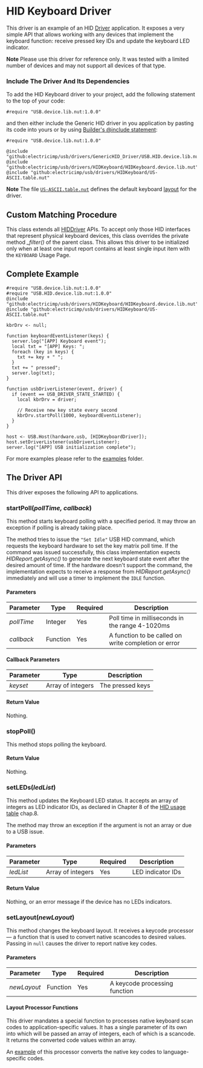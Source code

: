 # HID Keyboard Driver #

This driver is an example of an HID [Driver](./../drivers/GenericHID_Driver.md) application. It exposes a very simple API that allows working with any devices that implement the keyboard function: receive pressed key IDs and update the keyboard LED indicator.

**Note** Please use this driver for reference only. It was tested with a limited number of devices and may not support all devices of that type.

### Include The Driver And Its Dependencies ###

To add the HID Keyboard driver to your project, add the following statement to the top of your code:

```squirrel
#require "USB.device.lib.nut:1.0.0"
```

and then either include the Generic HID driver in you application by pasting its code into yours or by using [Builder's @include statement](https://github.com/electricimp/builder#include):

```squirrel
#require "USB.device.lib.nut:1.0.0"

@include "github:electricimp/usb/drivers/GenericHID_Driver/USB.HID.device.lib.nut"
@include "github:electricimp/usb/drivers/HIDKeyboard/HIDKeyboard.device.lib.nut"
@include "github:electricimp/usb/drivers/HIDKeyboard/US-ASCII.table.nut"
```

**Note** The file [`US-ASCII.table.nut`](./US-ASCII.table.nut) defines the default keyboard [layout](#setlayoutnewlayout) for the driver.

## Custom Matching Procedure ##

This class extends all [HIDDriver](./../drivers/GenericHID_Driver.md) APIs. To accept only those HID interfaces that represent physical keyboard devices, this class overrides the private method *_filter()* of the parent class. This allows this driver to be initialized only when at least one input report contains at least single input item with the `KEYBOARD` Usage Page.

## Complete Example ##

```squirrel
#require "USB.device.lib.nut:1.0.0"
#require "USB.HID.device.lib.nut:1.0.0"
@include "github:electricimp/usb/drivers/HIDKeyboard/HIDKeyboard.device.lib.nut"
@include "github:electricimp/usb/drivers/HIDKeyboard/US-ASCII.table.nut"

kbrDrv <- null;

function keyboardEventListener(keys) {
  server.log("[APP] Keyboard event");
  local txt = "[APP] Keys: ";
  foreach (key in keys) {
    txt += key + " ";
  }
  txt += " pressed";
  server.log(txt);
}

function usbDriverListener(event, driver) {
  if (event == USB_DRIVER_STATE_STARTED) {
    local kbrDrv = driver;

    // Receive new key state every second
    kbrDrv.startPoll(1000, keyboardEventListener);
  }
}

host <- USB.Host(hardware.usb, [HIDKeyboardDriver]);
host.setDriverListener(usbDriverListener);
server.log("[APP] USB initialization complete");
```

For more examples please refer to the [examples](./examples) folder.

## The Driver API ##

This driver exposes the following API to applications.

### startPoll(*pollTime, callback*) ###

This method starts keyboard polling with a specified period. It may throw an exception if polling is already taking place.

The method tries to issue the `"Set Idle"` USB HID command, which requests the keyboard hardware to set the key matrix poll time. If the command was issued
successfully, this class implementation expects *HIDReport.getAsync()* to generate the next keyboard state event after the desired amount of time. If the hardware doesn't support the command, the implementation expects to receive a response from *HIDReport.getAsync()* immediately and will use a timer to implement the `IDLE` function.

#### Parameters ####

| Parameter | Type | Required | Description |
| --- | --- | --- | --- |
| *pollTime* | Integer| Yes | Poll time in milliseconds in the range 4-1020ms |
| *callback* | Function | Yes | A function to be called on write completion or error |

#### Callback Parameters ####

| Parameter | Type | Description |
| --- | --- | --- |
| *keyset* | Array of integers | The pressed keys |

#### Return Value ####

Nothing.

### stopPoll() ###

This method stops polling the keyboard.

#### Return Value ####

Nothing.

### setLEDs(*ledList*) ###

This method updates the Keyboard LED status. It accepts an array of integers as LED indicator IDs, as declared in Chapter 8 of the [HID usage table](http://www.usb.org/developers/hidpage/Hut1_12v2.pdf) chap.8.

The method may throw an exception if the argument is not an array or due to a USB issue.

#### Parameters ####

| Parameter | Type | Required | Description |
| --- | --- | --- | --- |
| *ledList* | Array of integers | Yes | LED indicator IDs |

#### Return Value ####

Nothing, or an error message if the device has no LEDs indicators.

### setLayout(*newLayout*) ###

This method changes the keyboard layout. It receives a keycode processor &mdash; a function that is used to convert native scancodes to desired values. Passing in `null` causes the driver to report native key codes.

#### Parameters ####

| Parameter | Type | Required | Description |
| --- | --- | --- | --- |
| *newLayout* | Function | Yes | A keycode processing function |

#### Layout Processor Functions ####

This driver mandates a special function to processes native keyboard scan codes to application-specific values. It has a single parameter of its own into which will be passed an array of integers, each of which is a scancode. It returns the converted code values within an array.

An [example](./US-ASCII.table.nut) of this processor converts the native key codes to language-specific codes.
